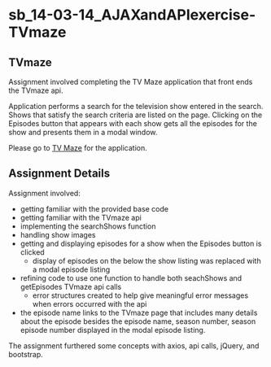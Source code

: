 # sb_14-03-14_AJAXandAPIexercise-TVmaze

## TVmaze 

Assignment involved completing the TV Maze application that front ends the TVmaze api.

Application performs a search for the television show entered in the search. Shows that satisfy the search criteria are listed on the page. Clicking on the Episodes button that appears with each show gets all the episodes for the show and presents them in a modal window.

Please go to [TV Maze](https://jimgeist.github.io/sb_14-03-14_AJAXandAPIexercise-TVmaze/tvmaze.html) for the application.

## Assignment Details
Assignment involved: 
- getting familiar with the provided base code 
- getting familiar with the TVmaze api
- implementing the searchShows function 
- handling show images
- getting and displaying episodes for a show when the Episodes button is clicked
  - display of episodes on the below the show listing was replaced with a modal episode listing
- refining code to use one function to handle both seachShows and getEpisodes TVmaze api calls
  - error structures created to help give meaningful error messages when errors occurred with the api
- the episode name links to the TVmaze page that includes many details about the episode besides the episode name, season number, season episode number displayed in the modal episode listing.

The assignment furthered some concepts with axios, api calls, jQuery, and bootstrap.
